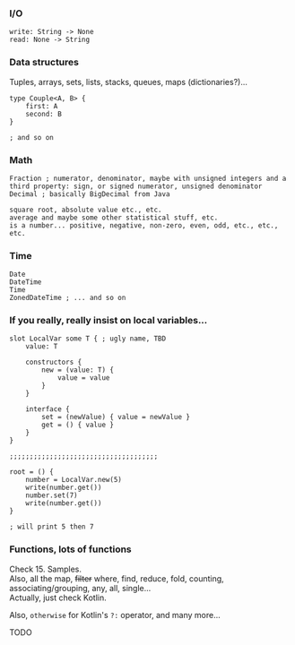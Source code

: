 ### I/O
```
write: String -> None
read: None -> String
```

### Data structures

Tuples, arrays, sets, lists, stacks, queues, maps (dictionaries?)...

```
type Couple<A, B> {
    first: A
    second: B
}

; and so on
```

### Math

```
Fraction ; numerator, denominator, maybe with unsigned integers and a third property: sign, or signed numerator, unsigned denominator
Decimal ; basically BigDecimal from Java

square root, absolute value etc., etc.
average and maybe some other statistical stuff, etc.
is a number... positive, negative, non-zero, even, odd, etc., etc., etc.
```

### Time

```
Date
DateTime
Time
ZonedDateTime ; ... and so on
```

### If you really, really insist on local variables...

```
slot LocalVar some T { ; ugly name, TBD
    value: T
    
    constructors {
        new = (value: T) {
            value = value
        }
    }
    
    interface {
        set = (newValue) { value = newValue }
        get = () { value }
    }
}

;;;;;;;;;;;;;;;;;;;;;;;;;;;;;;;;;;;;;

root = () {
    number = LocalVar.new(5)
    write(number.get())
    number.set(7)
    write(number.get())
}

; will print 5 then 7
```

### Functions, lots of functions

Check 15. Samples.\
Also, all the map, ~~filter~~ where, find, reduce, fold, counting, associating/grouping, any, all, single...\
Actually, just check Kotlin.

Also, `otherwise` for Kotlin's `?:` operator, and many more...

TODO